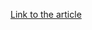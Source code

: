[Link to the article](https://www.cisa.gov/news-events/alerts/2024/11/12/jcdcs-collaborative-efforts-enhance-cybersecurity-2024-olympic-and-paralympic-games)
